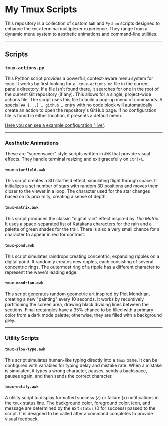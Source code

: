 # My Tmux Scripts

This repository is a collection of custom `AWK` and `Python` scripts designed to enhance the `tmux` terminal multiplexer experience. They range from a dynamic menu system to aesthetic animations and command-line utilities.

---

## Scripts

### `tmux-actions.py`

This Python script provides a powerful, context-aware menu system for `tmux`. It works by first looking for a `.tmux-actions.md` file in the current pane's directory. If a file isn't found there, it searches for one in the root of the current Git repository (if any). This allows for a single, project-wide actions file. The script uses this file to build a pop-up menu of commands. A special `## [...] … github …` entry with no code block will automatically create an action to open the repository's GitHub page. If no configuration file is found in either location, it presents a default menu.

[Here you can see a example configuration "live"](https://github.com/rberenguel/obsidian-escoli-plugin/blob/main/.tmux-actions.md).

---

### Aesthetic Animations

These are "screensaver" style scripts written in `AWK` that provide visual effects. They handle terminal resizing and exit gracefully on `Ctrl+C`.

#### `tmux-starfield.awk`

This script creates a 3D starfield effect, simulating flight through space. It initializes a set number of stars with random 3D positions and moves them closer to the viewer in a loop. The character used for the star changes based on its proximity, creating a sense of depth.

#### `tmux-matrix.awk`

This script produces the classic "digital rain" effect inspired by *The Matrix*. It uses a space-separated list of Katakana characters for the rain and a palette of green shades for the trail. There is also a very small chance for a character to appear in red for contrast.

#### `tmux-pond.awk`

This script simulates raindrops creating concentric, expanding ripples on a digital pond. It randomly creates new ripples, each consisting of several concentric rings. The outermost ring of a ripple has a different character to represent the wave's leading edge.

#### `tmux-mondrian.awk`

This script generates random geometric art inspired by Piet Mondrian, creating a new "painting" every 10 seconds. It works by recursively partitioning the screen area, drawing black dividing lines between the sections. Final rectangles have a 35% chance to be filled with a primary color from a dark mode palette; otherwise, they are filled with a background grey.

---

### Utility Scripts

#### `tmux-slow-type.awk`

This script simulates human-like typing directly into a `tmux` pane. It can be configured with variables for typing delay and mistake rate. When a mistake is simulated, it types a wrong character, pauses, sends a backspace, pauses again, and then sends the correct character.

#### `tmux-notify.awk`

A utility script to display formatted success (`✓`) or failure (`✗`) notifications in the `tmux` status line. The background color, foreground color, icon, and message are determined by the exit `status` (0 for success) passed to the script. It is designed to be called after a command completes to provide visual feedback.